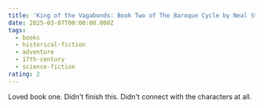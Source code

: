 ```yaml
---
title: 'King of the Vagabonds: Book Two of The Baroque Cycle by Neal Stephenson'
date: 2025-03-07T00:00:00.000Z
tags:
  - books
  - historical-fiction
  - adventure
  - 17th-century
  - science-fiction
rating: 2
---
```

Loved book one. Didn't finish this. Didn't connect with the characters at all.


